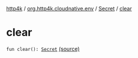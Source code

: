 [http4k](../../index.md) / [org.http4k.cloudnative.env](../index.md) / [Secret](index.md) / [clear](./clear.md)

# clear

`fun clear(): `[`Secret`](index.md) [(source)](https://github.com/http4k/http4k/blob/master/http4k-cloudnative/src/main/kotlin/org/http4k/cloudnative/env/Secret.kt#L19)